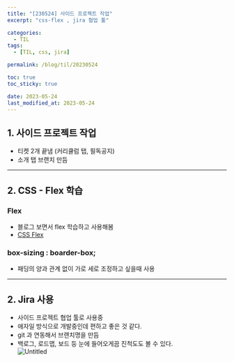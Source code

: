 ```yaml
---
title: "[230524] 사이드 프로젝트 작업"
excerpt: "css-flex , jira 협업 툴"

categories:
  - TIL
tags:
  - [TIL, css, jira]

permalink: /blog/til/20230524

toc: true
toc_sticky: true

date: 2023-05-24
last_modified_at: 2023-05-24
---
```


## 1. 사이드 프로젝트 작업

- 티켓 2개 끝냄 (커리큘럼 탭, 필독공지)
- 소개 탭 브랜치 만듬

---

## 2. CSS - Flex 학습

### Flex

- 블로그 보면서 flex 학습하고 사용해봄
- [CSS Flex](https://studiomeal.com/archives/197)

### box-sizing : boarder-box;

- 패딩의 양과 관계 없이 가로 세로 조정하고 싶을때 사용

---

## 2. Jira 사용

- 사이드 프로젝트 협업 툴로 사용중
- 애자일 방식으로 개발중인데 편하고 좋은 것 같다.
- git 과 연동해서 브랜치명을 만듬
- 백로그, 로드맵, 보드 등 눈에 들어오게끔 진척도도 볼 수 있다.
  <br>
  ![Untitled](/assets/imagesposts_img/til/230524-1.png)
